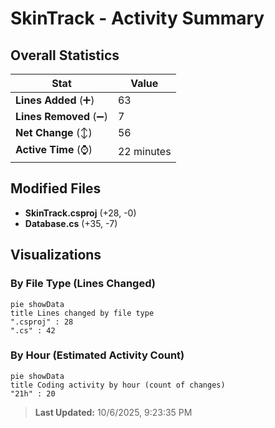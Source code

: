 # SkinTrack - Activity Summary 

## Overall Statistics

| Stat                   | Value                                                             |
| ---------------------- | ----------------------------------------------------------------- |
| **Lines Added** (➕)   | 63                                          |
| **Lines Removed** (➖) | 7                                        |
| **Net Change** (↕)    | 56                |
| **Active Time** (⌚)   | 22 minutes |


## Modified Files
- **SkinTrack.csproj** (+28, -0)
- **Database.cs** (+35, -7)

## Visualizations

### By File Type (Lines Changed)

```mermaid
pie showData
title Lines changed by file type
".csproj" : 28
".cs" : 42
```

### By Hour (Estimated Activity Count)

```mermaid
pie showData
title Coding activity by hour (count of changes)
"21h" : 20
```


> **Last Updated:** 10/6/2025, 9:23:35 PM